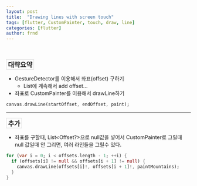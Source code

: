 ```yaml
---
layout: post
title:  "Drawing lines with screen touch"
tags: [flutter, CustomPainter, touch, draw, line]
categories: [flutter]
author: frnd
---
```




<br>
<br>


<div style="font-size:18px; font-weight:bold;display:inline-block;border:1px solid #d9d9d9; padding:0 4px 0 4px;">대략요약</div>

- GestureDetector를 이용해서 좌표(offset) 구하기
	- List<Offset>에 계속해서 add offset...
- 좌표로 CustomPainter를 이용해서  drawLine하기

```dart
canvas.drawLine(startOffset, endOffset, paint);
```

<hr/>

<div style="font-size:18px; font-weight:bold;display:inline-block;border:1px solid #d9d9d9; padding:0 4px 0 4px;">추가</div>

-  좌표를 구할때, List<Offset?>으로 null값을 넣어서 CustomPainter로 그릴때 null 값일때 안 그리면, 여러 라인들을 그릴수 있다. 
```dart
for (var i = 0; i < offsets.length - 1; ++i) {  
  if (offsets[i] != null && offsets[i + 1] != null) {  
    canvas.drawLine(offsets[i]!, offsets[i + 1]!, paintMountains);  
  }  
}
```
